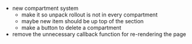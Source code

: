 - new compartment system
   - make it so unpack rollout is not in every compartment
   - maybe new item should be up top of the section
   - make a button to delete a compartment
- remove the unnecessary callback function for re-rendering the page